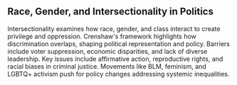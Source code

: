 ## Race, Gender, and Intersectionality in Politics

Intersectionality examines how race, gender, and class interact to create privilege and oppression. Crenshaw's framework highlights how discrimination overlaps, shaping political representation and policy. Barriers include voter suppression, economic disparities, and lack of diverse leadership. Key issues include affirmative action, reproductive rights, and racial biases in criminal justice. Movements like BLM, feminism, and LGBTQ+ activism push for policy changes addressing systemic inequalities.